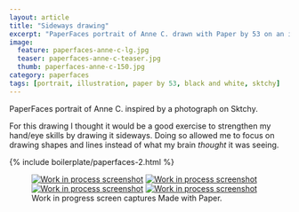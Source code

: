 ```yaml
---
layout: article
title: "Sideways drawing"
excerpt: "PaperFaces portrait of Anne C. drawn with Paper by 53 on an iPad."
image: 
  feature: paperfaces-anne-c-lg.jpg
  teaser: paperfaces-anne-c-teaser.jpg
  thumb: paperfaces-anne-c-150.jpg
category: paperfaces
tags: [portrait, illustration, paper by 53, black and white, sktchy]
---
```


PaperFaces portrait of Anne C. inspired by a photograph on Sktchy.

For this drawing I thought it would be a good exercise to strengthen my hand/eye skills by drawing it sideways. Doing so allowed me to focus on drawing shapes and lines instead of what my brain *thought* it was seeing.

{% include boilerplate/paperfaces-2.html %}

<figure class="third">
  <a href="{{ site.url }}/images/paperfaces-anne-c-process-1-lg.jpg"><img src="{{ site.url }}/images/paperfaces-anne-c-process-1-600.jpg" alt="Work in process screenshot"></a>
  <a href="{{ site.url }}/images/paperfaces-anne-c-process-2-lg.jpg"><img src="{{ site.url }}/images/paperfaces-anne-c-process-2-600.jpg" alt="Work in process screenshot"></a>
  <a href="{{ site.url }}/images/paperfaces-anne-c-process-3-lg.jpg"><img src="{{ site.url }}/images/paperfaces-anne-c-process-3-600.jpg" alt="Work in process screenshot"></a>
  <a href="{{ site.url }}/images/paperfaces-anne-c-process-4-lg.jpg"><img src="{{ site.url }}/images/paperfaces-anne-c-process-4-600.jpg" alt="Work in process screenshot"></a>
  <figcaption>Work in progress screen captures Made with Paper.</figcaption>
</figure>